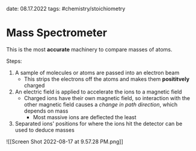 date: 08.17.2022
tags: #chemistry/stoichiometry
# Mass Spectrometer
This is the most **accurate** machinery to compare masses of atoms.

Steps:
1. A sample of molecules or atoms are passed into an electron beam
	- This strips the electrons off the atoms and makes them **posititvely** charged
2. An electric field is applied to accelerate the ions to a magnetic field
	- Charged ions have their own magnetic field, so interaction with the other magnetic field causes a *change in path direction*, which depends on mass
		- Most massive ions are deflected the least
3. Separated ions' positions for where the ions hit the detector can be used to deduce masses

![[Screen Shot 2022-08-17 at 9.57.28 PM.png]]